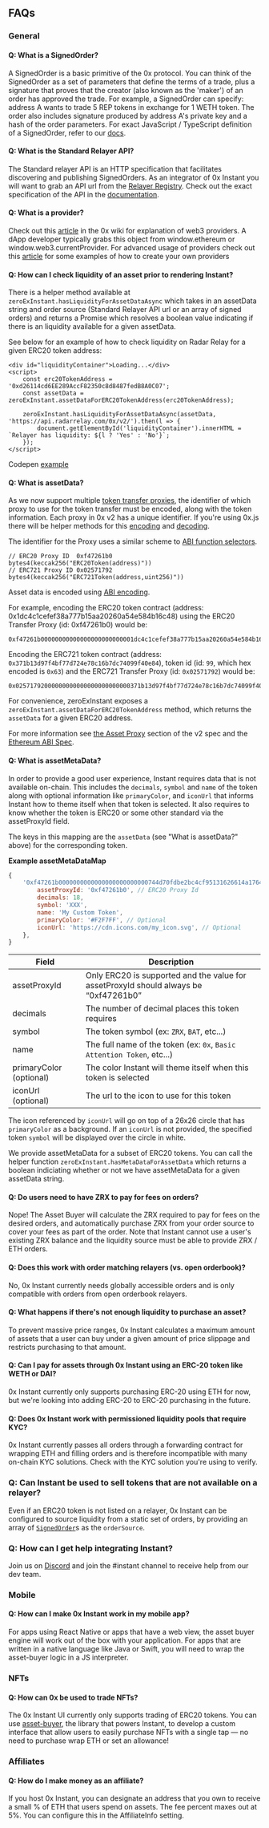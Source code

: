 ## FAQs

### General

#### Q: What is a SignedOrder?

A SignedOrder is a basic primitive of the 0x protocol. You can think of the SignedOrder as a set of parameters that define the terms of a trade, plus a signature that proves that the creator (also known as the 'maker') of an order has approved the trade. For example, a SignedOrder can specify: address A wants to trade 5 REP tokens in exchange for 1 WETH token. The order also includes signature produced by address A's private key and a hash of the order parameters. For exact JavaScript / TypeScript definition of a SignedOrder, refer to our [docs](https://0x.org/docs/0x.js#types-SignedOrder).

#### Q: What is the Standard Relayer API?

The Standard relayer API is an HTTP specification that facilitates discovering and publishing SignedOrders. As an integrator of 0x Instant you will want to grab an API url from the [Relayer Registry](https://github.com/0xProject/0x-relayer-registry/blob/master/relayers.json). Check out the exact specification of the API in the [documentation](http://sra-spec.s3-website-us-east-1.amazonaws.com/).

#### Q: What is a provider?

Check out this [article](https://0x.org/wiki#Web3-Provider-Explained) in the 0x wiki for explanation of web3 providers. A dApp developer typically grabs this object from window.ethereum or window.web3.currentProvider. For advanced usage of providers check out this [article](https://0x.org/wiki#Web3-Provider-Examples) for some examples of how to create your own providers

#### Q: How can I check liquidity of an asset prior to rendering Instant?

There is a helper method available at `zeroExInstant.hasLiquidityForAssetDataAsync` which takes in an assetData string and order source (Standard Relayer API url or an array of signed orders) and returns a Promise which resolves a boolean value indicating if there is an liquidity available for a given assetData.

See below for an example of how to check liquidity on Radar Relay for a given ERC20 token address:

```
<div id="liquidityContainer">Loading...</div>
<script>
    const erc20TokenAddress = '0xd26114cd6EE289AccF82350c8d8487fedB8A0C07';
    const assetData = zeroExInstant.assetDataForERC20TokenAddress(erc20TokenAddress);

    zeroExInstant.hasLiquidityForAssetDataAsync(assetData, 'https://api.radarrelay.com/0x/v2/').then(l => {
        document.getElementById('liquidityContainer').innerHTML = `Relayer has liquidity: ${l ? 'Yes' : 'No'}`;
    });
</script>
```

Codepen [example](https://codepen.io/steveklebanoff/pen/dwExJz)

#### Q: What is assetData?

As we now support multiple [token transfer proxies](https://github.com/0xProject/0x-protocol-specification/blob/master/v2/v2-specification.md#assetproxy), the identifier of which proxy to use for the token transfer must be encoded, along with the token information. Each proxy in 0x v2 has a unique identifier. If you're using 0x.js there will be helper methods for this [encoding](https://0x.org/docs/0x.js#assetDataUtils-encodeERC20AssetData) and [decoding](https://0x.org/docs/0x.js#assetDataUtils-decodeAssetProxyId).

The identifier for the Proxy uses a similar scheme to [ABI function selectors](https://github.com/ethereum/wiki/wiki/Ethereum-Contract-ABI#function-selector).

```
// ERC20 Proxy ID  0xf47261b0
bytes4(keccak256("ERC20Token(address)"))
// ERC721 Proxy ID 0x02571792
bytes4(keccak256("ERC721Token(address,uint256)"))
```

Asset data is encoded using [ABI encoding](https://solidity.readthedocs.io/en/develop/abi-spec.html).

For example, encoding the ERC20 token contract (address: 0x1dc4c1cefef38a777b15aa20260a54e584b16c48) using the ERC20 Transfer Proxy (id: 0xf47261b0) would be:

```
0xf47261b00000000000000000000000001dc4c1cefef38a777b15aa20260a54e584b16c48
```

Encoding the ERC721 token contract (address: `0x371b13d97f4bf77d724e78c16b7dc74099f40e84`), token id (id: `99`, which hex encoded is `0x63`) and the ERC721 Transfer Proxy (id: `0x02571792`) would be:

```
0x02571792000000000000000000000000371b13d97f4bf77d724e78c16b7dc74099f40e840000000000000000000000000000000000000000000000000000000000000063
```

For convenience, zeroExInstant exposes a `zeroExInstant.assetDataForERC20TokenAddress` method, which returns the `assetData` for a given ERC20 address.

For more information see [the Asset Proxy](https://github.com/0xProject/0x-protocol-specification/blob/master/v2/v2-specification.md#erc20proxy) section of the v2 spec and the [Ethereum ABI Spec](https://solidity.readthedocs.io/en/develop/abi-spec.html).

#### Q: What is assetMetaData?

In order to provide a good user experience, Instant requires data that is not available on-chain. This includes the `decimals`, `symbol` and `name` of the token along with optional information like `primaryColor`, and `iconUrl` that informs Instant how to theme itself when that token is selected. It also requires to know whether the token is ERC20 or some other standard via the assetProxyId field.

The keys in this mapping are the `assetData` (see "What is assetData?" above) for the corresponding token.

**Example assetMetaDataMap**

```js
{
    '0xf47261b0000000000000000000000000744d70fdbe2bc4cf95131626614a1764df805b9e': {
        assetProxyId: '0xf47261b0', // ERC20 Proxy Id
        decimals: 18,
        symbol: 'XXX',
        name: 'My Custom Token',
        primaryColor: '#F2F7FF', // Optional
        iconUrl: 'https://cdn.icons.com/my_icon.svg', // Optional
    },
}

```

| Field                   | Description                                                                          |
| ----------------------- | ------------------------------------------------------------------------------------ |
| assetProxyId            | Only ERC20 is supported and the value for assetProxyId should always be “0xf47261b0” |
| decimals                | The number of decimal places this token requires                                     |
| symbol                  | The token symbol (ex: `ZRX`, `BAT`, etc...)                                          |
| name                    | The full name of the token (ex: `0x`, `Basic Attention Token`, etc...)               |
| primaryColor (optional) | The color Instant will theme itself when this token is selected                      |
| iconUrl (optional)      | The url to the icon to use for this token                                            |

The icon referenced by `iconUrl` will go on top of a 26x26 circle that has `primaryColor` as a background. If an `iconUrl` is not provided, the specified token `symbol` will be displayed over the circle in white.

We provide assetMetaData for a subset of ERC20 tokens. You can call the helper function `zeroExInstant.hasMetaDataForAssetData` which returns a boolean indiciating whether or not we have assetMetaData for a given assetData string.

#### Q: Do users need to have ZRX to pay for fees on orders?

Nope! The Asset Buyer will calculate the ZRX required to pay for fees on the desired orders, and automatically purchase ZRX from your order source to cover your fees as part of the order. Note that Instant cannot use a user's existing ZRX balance and the liquidity source must be able to provide ZRX / ETH orders.

#### Q: Does this work with order matching relayers (vs. open orderbook)?

No, 0x Instant currently needs globally accessible orders and is only compatible with orders from open orderbook relayers.

#### Q: What happens if there's not enough liquidity to purchase an asset?

To prevent massive price ranges, 0x Instant calculates a maximum amount of assets that a user can buy under a given amount of price slippage and restricts purchasing to that amount.

#### Q: Can I pay for assets through 0x Instant using an ERC-20 token like WETH or DAI?

0x Instant currently only supports purchasing ERC-20 using ETH for now, but we're looking into adding ERC-20 to ERC-20 purchasing in the future.

#### Q: Does 0x Instant work with permissioned liquidity pools that require KYC?

0x Instant currently passes all orders through a forwarding contract for wrapping ETH and filling orders and is therefore incompatible with many on-chain KYC solutions. Check with the KYC solution you're using to verify.

### Q: Can Instant be used to sell tokens that are not available on a relayer?

Even if an ERC20 token is not listed on a relayer, 0x Instant can be configured to source liquidity from a static set of orders, by providing an array of [`SignedOrder`](https://0x.org/docs/order-utils#types-SignedOrder)s as the `orderSource`.

### Q: How can I get help integrating Instant?

Join us on [Discord](https://discord.gg/d3FTX3M) and join the #instant channel to receive help from our dev team.

### Mobile

#### Q: How can I make 0x Instant work in my mobile app?

For apps using React Native or apps that have a web view, the asset buyer engine will work out of the box with your application. For apps that are written in a native language like Java or Swift, you will need to wrap the asset-buyer logic in a JS interpreter.

### NFTs

#### Q: How can 0x be used to trade NFTs?

The 0x Instant UI currently only supports trading of ERC20 tokens. You can use [asset-buyer](https://0x.org/docs/asset-buyer#introduction), the library that powers Instant, to develop a custom interface that allow users to easily purchase NFTs with a single tap — no need to purchase wrap ETH or set an allowance!

### Affiliates

#### Q: How do I make money as an affiliate?

If you host 0x Instant, you can designate an address that you own to receive a small % of ETH that users spend on assets. The fee percent maxes out at 5%. You can configure this in the AffiliateInfo setting.
